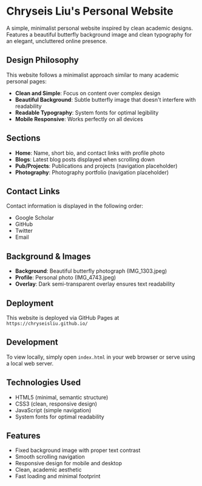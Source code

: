 # Chryseis Liu's Personal Website

A simple, minimalist personal website inspired by clean academic designs. Features a beautiful butterfly background image and clean typography for an elegant, uncluttered online presence.

## Design Philosophy

This website follows a minimalist approach similar to many academic personal pages:
- **Clean and Simple**: Focus on content over complex design
- **Beautiful Background**: Subtle butterfly image that doesn't interfere with readability
- **Readable Typography**: System fonts for optimal legibility
- **Mobile Responsive**: Works perfectly on all devices

## Sections

- **Home**: Name, short bio, and contact links with profile photo
- **Blogs**: Latest blog posts displayed when scrolling down
- **Pub/Projects**: Publications and projects (navigation placeholder)
- **Photography**: Photography portfolio (navigation placeholder)

## Contact Links

Contact information is displayed in the following order:
- Google Scholar
- GitHub
- Twitter
- Email

## Background & Images

- **Background**: Beautiful butterfly photograph (IMG_1303.jpeg)
- **Profile**: Personal photo (IMG_4743.jpeg)
- **Overlay**: Dark semi-transparent overlay ensures text readability

## Deployment

This website is deployed via GitHub Pages at `https://chryseisliu.github.io/`

## Development

To view locally, simply open `index.html` in your web browser or serve using a local web server.

## Technologies Used

- HTML5 (minimal, semantic structure)
- CSS3 (clean, responsive design)
- JavaScript (simple navigation)
- System fonts for optimal readability

## Features

- Fixed background image with proper text contrast
- Smooth scrolling navigation
- Responsive design for mobile and desktop
- Clean, academic aesthetic
- Fast loading and minimal footprint